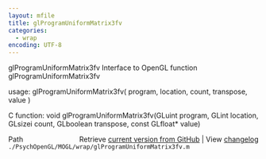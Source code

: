 ```yaml
---
layout: mfile
title: glProgramUniformMatrix3fv
categories:
  - wrap
encoding: UTF-8
---
```


glProgramUniformMatrix3fv  Interface to OpenGL function glProgramUniformMatrix3fv

usage:  glProgramUniformMatrix3fv( program, location, count, transpose, value )

C function:  void glProgramUniformMatrix3fv(GLuint program, GLint location, GLsizei count, GLboolean transpose, const GLfloat\* value)


<div class="code_header" style="text-align:right;">
  <span style="float:left;">Path&nbsp;&nbsp;</span> <span class="counter">Retrieve <a href=
  "https://raw.github.com/Psychtoolbox-3/Psychtoolbox-3/beta/./PsychOpenGL/MOGL/wrap/glProgramUniformMatrix3fv.m">current version from GitHub</a> | View <a href=
  "https://github.com/Psychtoolbox-3/Psychtoolbox-3/commits/beta/./PsychOpenGL/MOGL/wrap/glProgramUniformMatrix3fv.m">changelog</a></span>
</div>
<div class="code">
  <code>./PsychOpenGL/MOGL/wrap/glProgramUniformMatrix3fv.m</code>
</div>
